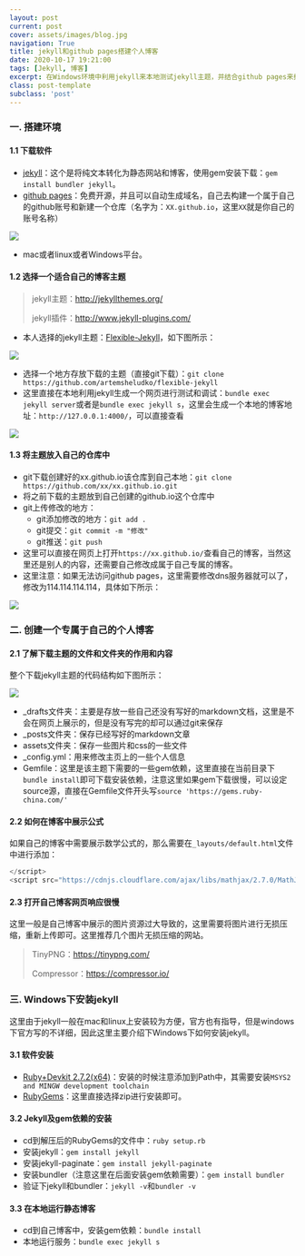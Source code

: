 ```yaml
---
layout: post
current: post
cover: assets/images/blog.jpg
navigation: True
title: jekyll和github pages搭建个人博客
date: 2020-10-17 19:21:00
tags: [Jekyll, 博客]
excerpt: 在Windows环境中利用jekyll来本地测试jekyll主题，并结合github pages来搭建个人的博客。
class: post-template
subclass: 'post'
---
```



### 一. 搭建环境

#### 1.1 下载软件

* [jekyll](https://www.jekyll.com.cn/)：这个是将纯文本转化为静态网站和博客，使用gem安装下载：`gem install bundler jekyll`。
* [github pages]()：免费开源，并且可以自动生成域名，自己去构建一个属于自己的github账号和新建一个仓库（名字为：`XX.github.io`，这里`XX`就是你自己的账号名称）

![](https://tva1.sinaimg.cn/large/007S8ZIlgy1gjs9dyt6cwj31lk0gigp9.jpg)

* mac或者linux或者Windows平台。

#### 1.2 选择一个适合自己的博客主题

> jekyll主题：http://jekyllthemes.org/
>
> jekyll插件：http://www.jekyll-plugins.com/

* 本人选择的jekyll主题：[Flexible-Jekyll](https://github.com/artemsheludko/flexible-jekyll)，如下图所示：

![](https://tva1.sinaimg.cn/large/007S8ZIlgy1gjs9xls4u4j31b40om7du.jpg)

* 选择一个地方存放下载的主题（直接git下载）：`git clone https://github.com/artemsheludko/flexible-jekyll `
* 这里直接在本地利用jekyll生成一个网页进行测试和调试：`bundle exec jekyll server`或者是`bundle exec jekyll s`，这里会生成一个本地的博客地址：`http://127.0.0.1:4000/`，可以直接查看

![](https://tva1.sinaimg.cn/large/007S8ZIlgy1gjsa7qt24yj31d40fuk2x.jpg)

#### 1.3 将主题放入自己的仓库中

* git下载创建好的xx.github.io该仓库到自己本地：`git clone https://github.com/xx/xx.github.io.git`
* 将之前下载的主题放到自己创建的github.io这个仓库中
* git上传修改的地方：
  * git添加修改的地方：`git add .`
  * git提交：`git commit -m "修改"`
  * git推送：`git push`
* 这里可以直接在网页上打开`https://xx.github.io/`查看自己的博客，当然这里还是别人的内容，还需要自己修改成属于自己专属的博客。
* 这里注意：如果无法访问github pages，这里需要修改dns服务器就可以了，修改为114.114.114.114，具体如下所示：

![](https://tva1.sinaimg.cn/large/007S8ZIlgy1gjs9wjy9fwj30db0gcjrz.jpg)

### 二. 创建一个专属于自己的个人博客

#### 2.1 了解下载主题的文件和文件夹的作用和内容

整个下载jekyll主题的代码结构如下图所示：

![](https://tva1.sinaimg.cn/large/007S8ZIlgy1gjsa15n5gsj30bq0l0ta3.jpg)

* _drafts文件夹：主要是存放一些自己还没有写好的markdown文档，这里是不会在网页上展示的，但是没有写完的却可以通过git来保存
* _posts文件夹：保存已经写好的markdown文章
* assets文件夹：保存一些图片和css的一些文件
* _config.yml：用来修改主页上的一些个人信息
* Gemfile：这里是该主题下需要的一些gem依赖，这里直接在当前目录下`bundle install`即可下载安装依赖，注意这里如果gem下载很慢，可以设定source源，直接在Gemfile文件开头写`source 'https://gems.ruby-china.com/'`

#### 2.2 如何在博客中展示公式

如果自己的博客中需要展示数学公式的，那么需要在`_layouts/default.html`文件中进行添加：

```js
</script>
<script src="https://cdnjs.cloudflare.com/ajax/libs/mathjax/2.7.0/MathJax.js?config=TeX-AMS-MML_HTMLorMML" type="text/javascript"></script>
```

#### 2.3 打开自己博客网页响应很慢

这里一般是自己博客中展示的图片资源过大导致的，这里需要将图片进行无损压缩，重新上传即可。这里推荐几个图片无损压缩的网站。

> TinyPNG：https://tinypng.com/
>
> Compressor：https://compressor.io/

### 三. Windows下安装jekyll
这里由于jekyll一般在mac和linux上安装较为方便，官方也有指导，但是windows下官方写的不详细，因此这里主要介绍下Windows下如何安装jekyll。

#### 3.1 软件安装
- [Ruby+Devkit 2.7.2(x64)](https://rubyinstaller.org/downloads/)：安装的时候注意添加到Path中，其需要安装`MSYS2 and MINGW development toolchain`
- [RubyGems](https://rubygems.org/pages/download)：这里直接选择zip进行安装即可。

#### 3.2 Jekyll及gem依赖的安装
* cd到解压后的RubyGems的文件中：`ruby setup.rb`
* 安装jekyll：`gem install jekyll`
* 安装jekyll-paginate：`gem install jekyll-paginate`
* 安装bundler（注意这里在后面安装gem依赖需要）：`gem install bundler`
* 验证下jekyll和bundler：`jekyll -v`和`bundler -v`

#### 3.3 在本地运行静态博客
* cd到自己博客中，安装gem依赖：`bundle install`
* 本地运行服务：`bundle exec jekyll s`

